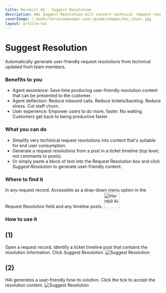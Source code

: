 ```yaml
---
title: Hornbill AI - Suggest Resolution
description: HAi Suggest Resolution will convert technical request resolutions into more user freindly versions.
coverImage: /_books/servicemanager-user-guide/images/hai_cover.jpg
layout: article-toc
---
```


# Suggest Resolution
Automatically generate user-friendly request resolutions from technical updated from team members.

### Benefits to you
* Agent assistance: Save time producing user-friendly resolution content that can be presented to the customer.
* Agent deflection: Reduce inbound calls. Reduce tickets/backlog. Reduce stress. Cut staff churn.
* User experience: Empower users to do more, faster. No waiting. Customers get back to being productive faster.

### What you can do
* Simplify very techinical request resolutions into content that's suitable for end user consumption.
* Generate a request resolutions from a post in a ticket timeline (top level; not comments to posts). 
* Or simply paste a block of text into the Request Resolution box and click *Suggest Resolution* to generate user-friendly content.

### Where to find it
In any request record. Accessible as a drop-down menu option in the Request Resolution field and any timeline posts.
<img src="/_books/servicemanager-user-guide/images/hai_logo_small.png" alt="Hornbill Ai" width="50px"></img>

### How to use it

## (1)
Open a request record. Identify a ticket timeline post that contains the resolution information. Click *Suggest Resolution*.
<img src="/_books/servicemanager-user-guide/images/hai_suggest_resolution_1.png" alt="Suggest Resolution"></img>

## (2)
HAi generates a user-friendly how-to solution. Click the tick to accept the resolution content.
<img src="/_books/servicemanager-user-guide/images/hai_suggest_resolution_2.png" alt="Suggest Resolution"></img>